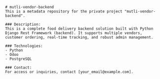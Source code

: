 
    # mutli-vendor-backend
    This is a metadata repository for the private project "mutli-vendor-backend".

    ### Description:
    This is a complete food delivery backend solution built with Python Django Rest Framework (backend). It supports multiple vendors, customer ordering, real-time tracking, and robust admin management.

    ### Technologies:
    - Python
    - Odoo
    - PostgreSQL

    ### Contact:
    For access or inquiries, contact [your_email@example.com].
    
